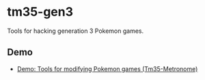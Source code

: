 # tm35-gen3

Tools for hacking generation 3 Pokemon games.

## Demo

* [Demo: Tools for modifying Pokemon games (Tm35-Metronome)](https://youtu.be/4NwW_3MtlnQ)
